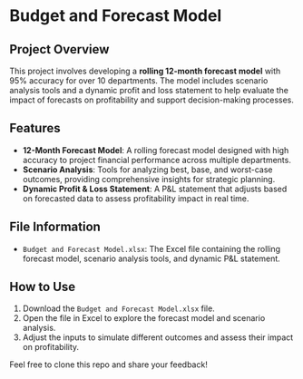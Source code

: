 # Budget and Forecast Model

## Project Overview
This project involves developing a **rolling 12-month forecast model** with 95% accuracy for over 10 departments. The model includes scenario analysis tools and a dynamic profit and loss statement to help evaluate the impact of forecasts on profitability and support decision-making processes.

## Features
- **12-Month Forecast Model**: A rolling forecast model designed with high accuracy to project financial performance across multiple departments.
- **Scenario Analysis**: Tools for analyzing best, base, and worst-case outcomes, providing comprehensive insights for strategic planning.
- **Dynamic Profit & Loss Statement**: A P&L statement that adjusts based on forecasted data to assess profitability impact in real time.

## File Information
- `Budget and Forecast Model.xlsx`: The Excel file containing the rolling forecast model, scenario analysis tools, and dynamic P&L statement.

## How to Use
1. Download the `Budget and Forecast Model.xlsx` file.
2. Open the file in Excel to explore the forecast model and scenario analysis.
3. Adjust the inputs to simulate different outcomes and assess their impact on profitability.

Feel free to clone this repo and share your feedback!
